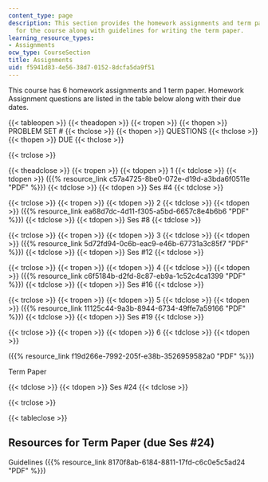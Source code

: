 ```yaml
---
content_type: page
description: This section provides the homework assignments and term paper required
  for the course along with guidelines for writing the term paper.
learning_resource_types:
- Assignments
ocw_type: CourseSection
title: Assignments
uid: f5941d83-4e56-38d7-0152-8dcfa5da9f51
---
```


This course has 6 homework assignments and 1 term paper. Homework Assignment questions are listed in the table below along with their due dates.

{{< tableopen >}}
{{< theadopen >}}
{{< tropen >}}
{{< thopen >}}
PROBLEM SET #
{{< thclose >}}
{{< thopen >}}
QUESTIONS
{{< thclose >}}
{{< thopen >}}
DUE
{{< thclose >}}

{{< trclose >}}

{{< theadclose >}}
{{< tropen >}}
{{< tdopen >}}
1
{{< tdclose >}}
{{< tdopen >}}
({{% resource_link c57a4725-8be0-072e-d19d-a3bda6f0511e "PDF" %}})
{{< tdclose >}}
{{< tdopen >}}
Ses #4
{{< tdclose >}}

{{< trclose >}}
{{< tropen >}}
{{< tdopen >}}
2
{{< tdclose >}}
{{< tdopen >}}
({{% resource_link ea68d7dc-4d11-f305-a5bd-6657c8e4b6b6 "PDF" %}})
{{< tdclose >}}
{{< tdopen >}}
Ses #8
{{< tdclose >}}

{{< trclose >}}
{{< tropen >}}
{{< tdopen >}}
3
{{< tdclose >}}
{{< tdopen >}}
({{% resource_link 5d72fd94-0c6b-eac9-e46b-67731a3c85f7 "PDF" %}})
{{< tdclose >}}
{{< tdopen >}}
Ses #12
{{< tdclose >}}

{{< trclose >}}
{{< tropen >}}
{{< tdopen >}}
4
{{< tdclose >}}
{{< tdopen >}}
({{% resource_link c6f5184b-d2fd-8c87-eb9a-1c52c4ca1399 "PDF" %}})
{{< tdclose >}}
{{< tdopen >}}
Ses #16
{{< tdclose >}}

{{< trclose >}}
{{< tropen >}}
{{< tdopen >}}
5
{{< tdclose >}}
{{< tdopen >}}
({{% resource_link 11125c44-9a3b-8944-6734-49ffe7a59166 "PDF" %}})
{{< tdclose >}}
{{< tdopen >}}
Ses #19
{{< tdclose >}}

{{< trclose >}}
{{< tropen >}}
{{< tdopen >}}
6
{{< tdclose >}}
{{< tdopen >}}


({{% resource_link f19d266e-7992-205f-e38b-3526959582a0 "PDF" %}})

Term Paper


{{< tdclose >}}
{{< tdopen >}}
Ses #24
{{< tdclose >}}

{{< trclose >}}

{{< tableclose >}}

Resources for Term Paper (due Ses #24)
--------------------------------------

Guidelines ({{% resource_link 8170f8ab-6184-8811-17fd-c6c0e5c5ad24 "PDF" %}})